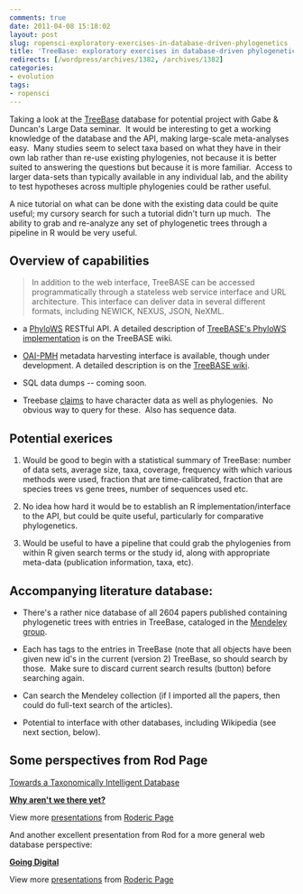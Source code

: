 ```yaml
---
comments: true
date: 2011-04-08 15:18:02
layout: post
slug: ropensci-exploratory-exercises-in-database-driven-phylogenetics
title: 'TreeBase: exploratory exercises in database-driven phylogenetics'
redirects: [/wordpress/archives/1382, /archives/1382]
categories:
- evolution
tags: 
- ropensci
---
```


Taking a look at the [TreeBase](http://www.treebase.org/treebase-web/urlAPI.html) database for potential project with Gabe & Duncan's Large Data seminar.  It would be interesting to get a working knowledge of the database and the API, making large-scale meta-analyses easy.  Many studies seem to select taxa based on what they have in their own lab rather than re-use existing phylogenies, not because it is better suited to answering the questions but because it is more familiar.  Access to larger data-sets than typically available in any individual lab, and the ability to test hypotheses across multiple phylogenies could be rather useful.

A nice tutorial on what can be done with the existing data could be quite useful; my cursory search for such a tutorial didn't turn up much.  The ability to grab and re-analyze any set of phylogenetic trees through a pipeline in R would be very useful.


## Overview of capabilities




> In addition to the web interface, TreeBASE can be accessed programmatically  		through a stateless web service interface and URL architecture. This  		interface can deliver data in several different formats, including NEWICK,  		NEXUS, JSON, NeXML.





	
  * a [PhyloWS](http://evoinfo.nescent.org/PhyloWS) RESTful API. A detailed description 			of [TreeBASE's PhyloWS 			implementation](https://sourceforge.net/apps/mediawiki/treebase/index.php?title=API) is on the TreeBASE wiki.

	
  * [OAI-PMH](http://www.openarchives.org/pmh/) metadata harvesting interface is available, though under development.  			A detailed description is on the [TreeBASE wiki](http://sourceforge.net/apps/mediawiki/treebase/index.php?title=OAI-PMH).

	
  * SQL data dumps -- coming soon.

	
  * Treebase [claims](http://treebase.org/treebase-web/about.html) to have character data as well as phylogenies.  No obvious way to query for these.  Also has sequence data.




## Potential exerices





	
  1. Would be good to begin with a statistical summary of TreeBase: number of data sets, average size, taxa, coverage, frequency with which various methods were used, fraction that are time-calibrated, fraction that are species trees vs gene trees, number of sequences used etc.

	
  2. No idea how hard it would be to establish an R implementation/interface to the API, but could be quite useful, particularly for comparative phylogenetics.

	
  3. Would be useful to have a pipeline that could grab the phylogenies from within R given search terms or the study id, along with appropriate meta-data (publication information, taxa, etc).




## Accompanying literature database:





	
  * There's a rather nice database of all 2604 papers published containing phylogenetic trees with entries in TreeBase, cataloged in the [Mendeley group](http://www.mendeley.com/groups/734351/treebase/papers/).

	
  * Each has tags to the entries in TreeBase (note that all objects have been given new id's in the current (version 2) TreeBase, so should search by those.  Make sure to discard current search results (button) before searching again.



	
  * Can search the Mendeley collection (if I imported all the papers, then could do full-text search of the articles).

	
  * Potential to interface with other databases, including Wikipedia (see next section, below).




## Some perspectives from Rod Page


[Towards a Taxonomically Intelligent Database](http://taxonomy.zoology.gla.ac.uk/publications/tech-reports/Edinburgh.pdf)



**[Why aren't we there yet?](http://www.slideshare.net/rdmpage/why-arent-we-there-yet)**

View more [presentations](http://www.slideshare.net/) from [Roderic Page](http://www.slideshare.net/rdmpage)



And another excellent presentation from Rod for a more general web database perspective:



**[Going Digital](http://www.slideshare.net/rdmpage/going-digital)**

View more [presentations](http://www.slideshare.net/) from [Roderic Page](http://www.slideshare.net/rdmpage)






